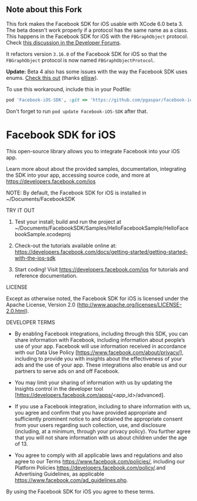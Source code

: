 Note about this Fork
--------------------

This fork makes the Facebook SDK for iOS usable with XCode 6.0 beta 3. The beta doesn't work properly if a protocol has the same name as a class. This happens in the Facebook SDK for iOS with the `FBGraphObject` protocol. Check [this discussion in the Developer Forums](https://devforums.apple.com/message/1002106#1002106).

It refactors version `3.16.0` of the Facebook SDK for iOS so that the `FBGraphObject` protocol is now named `FBGraphObjectProtocol`.

**Update:** Beta 4 also has some issues with the way the Facebook SDK uses enums. [Check this out](https://github.com/pgaspar/facebook-ios-sdk/pull/1) (thanks [ellisw](https://github.com/ellisw)).

To use this workaround, include this in your Podfile:

```ruby
pod 'Facebook-iOS-SDK', :git => 'https://github.com/pgaspar/facebook-ios-sdk.git'
```

Don't forget to run `pod update Facebook-iOS-SDK` after that.

Facebook SDK for iOS
====================

This open-source library allows you to integrate Facebook into your iOS app.

Learn more about about the provided samples, documentation, integrating the SDK into your app, accessing source code, and more at https://developers.facebook.com/ios

NOTE: By default, the Facebook SDK for iOS is installed in ~/Documents/FacebookSDK

TRY IT OUT

1. Test your install; build and run the project at ~/Documents/FacebookSDK/Samples/HelloFacebookSample/HelloFacebookSample.xcodeproj

2. Check-out the tutorials available online at: https://developers.facebook.com/docs/getting-started/getting-started-with-the-ios-sdk

3. Start coding! Visit https://developers.facebook.com/ios for tutorials and reference documentation.

LICENSE

Except as otherwise noted, the Facebook SDK for iOS is licensed under the Apache License, Version 2.0 (http://www.apache.org/licenses/LICENSE-2.0.html).

DEVELOPER TERMS

- By enabling Facebook integrations, including through this SDK, you can share information with Facebook, including information about people’s use of your app. Facebook will use information received in accordance with our Data Use Policy [https://www.facebook.com/about/privacy/], including to provide you with insights about the effectiveness of your ads and the use of your app.  These integrations also enable us and our partners to serve ads on and off Facebook.

- You may limit your sharing of information with us by updating the Insights control in the developer tool [https://developers.facebook.com/apps/<app_id>/advanced].

- If you use a Facebook integration, including to share information with us, you agree and confirm that you have provided appropriate and sufficiently prominent notice to and obtained the appropriate consent from your users regarding such collection, use, and disclosure (including, at a minimum, through your privacy policy). You further agree that you will not share information with us about children under the age of 13.

- You agree to comply with all applicable laws and regulations and also agree to our Terms <https://www.facebook.com/policies/>, including our Platform Policies <https://developers.facebook.com/policy/>.and Advertising Guidelines, as applicable <https://www.facebook.com/ad_guidelines.php>.

By using the Facebook SDK for iOS you agree to these terms.
